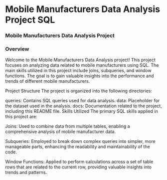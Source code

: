 # Mobile Manufacturers Data Analysis Project SQL

### Mobile Manufacturers Data Analysis Project

### Overview

Welcome to the Mobile Manufacturers Data Analysis project! This project focuses on analyzing data related to mobile manufacturers using SQL. The main skills utilized in this project include joins, subqueries, and window functions. The goal is to gain valuable insights into the performance and trends of different mobile manufacturers.

Project Structure
The project is organized into the following directories:

queries: Contains SQL queries used for data analysis.
data: Placeholder for the dataset used in the analysis.
docs: Documentation related to the project, including this README file.
Skills Utilized
The primary SQL skills applied in this project are:

Joins: Used to combine data from multiple tables, enabling a comprehensive analysis of mobile manufacturer data.

Subqueries: Employed to break down complex queries into simpler, more manageable parts, enhancing the readability and maintainability of the code.

Window Functions: Applied to perform calculations across a set of table rows that are related to the current row, providing valuable insights into trends and patterns.

